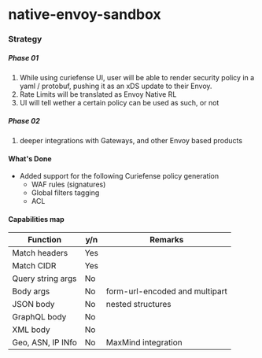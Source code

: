 # native-envoy-sandbox

### Strategy
##### Phase 01
1. While using curiefense UI, user will be able to render security policy in a yaml / protobuf, pushing it as an xDS update to their Envoy.
2. Rate Limits will be translated as Envoy Native RL
3. UI will tell wether a certain policy can be used as such, or not

##### Phase 02
1. deeper integrations with Gateways, and other Envoy based products


#### What's Done

* Added support for the following Curiefense policy generation
	* WAF rules (signatures)
	* Global filters tagging
	* ACL
  
  
#### Capabilities map

| Function          | y/n | Remarks                        |
|-------------------|-----|--------------------------------|
| Match headers     | Yes |                                |
| Match CIDR        | Yes |                                |
| Query string args | No  |                                |
| Body args         | No  | form-url-encoded and multipart |
| JSON body         | No  | nested structures              |
| GraphQL body      | No  |                                |
| XML body          | No  |                                |
| Geo, ASN, IP INfo | No  | MaxMind integration            |
